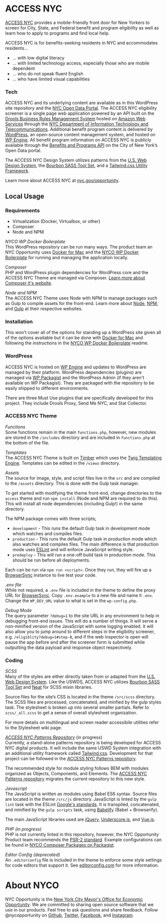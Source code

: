 # ACCESS NYC
[ACCESS NYC](http://nyc.gov/accessnyc) provides a mobile-friendly front door for New Yorkers to screen for City, State, and Federal benefit and program eligibility as well as learn how to apply to programs and find local help.

ACCESS NYC is for benefits-seeking residents in NYC and accommodates residents...

* ... with low digital literacy
* ... with limited technology access, especially those who are mobile dependent
* ... who do not speak fluent English
* ... who have limited visual capabilities

### Tech
ACCESS NYC and its underlying content are available as in this WordPress site repository and the [NYC Open Data Portal](https://data.cityofnewyork.us/Social-Services/Benefits-and-Programs-API/2j8u-wtju). The ACCESS NYC eligibility screener is a single page web application powered by an API built on the [Drools Business Rules Management System](https://www.drools.org/) hosted on [Amazon Web Services](https://aws.amazon.com/) through the [NYC Department of Information Technology and Telecommunications](http://www.nyc.gov/doitt). Additional benefit program content is delivered by [WordPress](https://wordpress.org/), an open-source content management system, and hosted on [WP Engine](https://wpengine.com/). All benefit program information on ACCESS NYC is publicly available through the [Benefits and Programs API](https://data.cityofnewyork.us/Social-Services/Benefits-and-Programs-API/2j8u-wtju) on the City of New York’s Open Data portal.

The ACCESS NYC Design System utilizes patterns from the [U.S. Web Design System](https://designsystem.digital.gov/), the [Bourbon SASS Tool Set](https://www.bourbon.io/), and a [Tailwind.css Utility Framework](https://tailwindcss.com/).

Learn more about ACCESS NYC at [nyc.gov/opportunity](http://www1.nyc.gov/site/opportunity/portfolio/access-nyc.page).

## Local Usage

### Requirements
* Virtualization (Docker, Virtualbox, or other)
* Composer
* Node and NPM

*NYCO WP Docker Boilerplate*  
This WordPress repository can be run many ways. The product team an NYC Opportunity uses [Docker for Mac](https://www.docker.com/docker-mac) and the [NYCO WP Docker Boilerplate](https://github.com/cityofnewyork/nyco-wp-docker-boilerplate) for running and managing the application locally.

*Composer*  
PHP and WordPress plugin dependencies for WordPress core and the ACCESS NYC Theme are managed via Composer. [Learn more about Composer it's website](https://getcomposer.org/).

*Node and NPM*  
The ACCESS NYC Theme uses Node with NPM to manage packages such as Gulp to compile assets for the front-end. Learn more about [Node](https://nodejs.org), [NPM](https://www.npmjs.com/), and [Gulp](https://gulpjs.com/) at their respective websites.

### Installation
This won't cover all of the options for standing up a WordPress site given all of the options available but it can be done with [Docker for Mac](https://www.docker.com/docker-mac) and following the instructions in the [NYCO WP Docker Boilerplate](https://github.com/cityofnewyork/nyco-wp-docker-boilerplate) readme.

### WordPress
ACCESS NYC is hosted on [WP Engine](https://wpengine.com/) and updates to WordPress are managed by their platform. WordPress dependencies (plugins) are managed via [WP Packagist](https://wpackagist.org/) and the WordPress Admin (if they aren't available on WP Packagist). They are packaged with the repository to be easily shipped to different environments.

There are three Must Use plugins that are specifically developed for this project. They include Drools Proxy, Send Me NYC, and Stat Collector.

### ACCESS NYC Theme
*Functions*  
Some functions remain in the main `functions.php`, however, new modules are stored in the `/includes` directory and are included in `functions.php` at the bottom of the file.

*Templates*  
The ACCESS NYC Theme is built on [Timber](https://www.upstatement.com/timber/) which uses the [Twig Templating Engine](https://twig.symfony.com/). Templates can be edited in the `/views` directory.

*Assets*  
The source for image, style, and script files live in the `src` and are compiled to the `/assets` directory. This is done with the Gulp task manager. 

To get started with modifying the theme front-end, change directories to the `access` theme and run `npm install` (Node and NPM are required to do this). This will install all node dependencies (including Gulp!) in the same directory.

The NPM package comes with three scripts;

* `development` - This runs the default Gulp task in development mode which watches and compiles files.
* `production` - This runs the default Gulp task in production mode which also watches and compiles files. The main difference is that production mode uses [ESLint](https://eslint.org/) and will enforce JavaScript writing style.
* `predeploy` - This will run a one-off build task in production mode. This should be run before all deployments.

Each can be run via `npm run <script>`. Once they run, they will fire up a [BrowserSync](https://www.browsersync.io/) instance to live test your code.

*.env file*  
While not required, a `.env` file is included in the theme to define the proxy URL for [BrowserSync](https://www.browsersync.io/). Copy `.env.example` to a new file and name it `.env`. Change the `WP_DEV_URL` value to what is set in the `wp-config.php`.

*Debug Mode*   
The query parameter `?debug=1` to the site URL in any environment to help in debugging front-end issues. This will do a number of things. It will serve a non-minified version of the JavaScript with some logging enabled. It will also allow you to jump around to different steps in the eligibility screener, e.g. `/eligiblity?debug=1#step-8`, and if the web inspector is open will pause the app before and after the screener form is submitted while outputting the data payload and response object respectively.

### Coding

*SCSS*  
Many of the styles are either directly taken from or adapted from the [U.S. Web Design System](https://designsystem.digital.gov/). Like the USWDS, ACCESS NYC utilizes [Bourbon SASS Tool Set](https://www.bourbon.io/) and [Neat](https://neat.bourbon.io/) for SCSS mixin libraries.

Source files for the site’s CSS is located in the theme `/src/scss` directory. The SCSS files are processed, concatenated, and minfied by the gulp styles task. The stylesheet is broken up into several smaller partials. Refer to `scss/_all.scss` to get a sense of overall stylesheet organization.

For more details on multilingual and screen reader accessibile utilities refer to the Stylesheet wiki page.

*[ACCESS NYC Patterns Repository](https://github.com/cityofnewyork/access-nyc-patterns)* (in progress)  
Currently, a stand-alone patterns repository is being developed for ACCESS NYC digital products. It will include the same USWD System integration with an additional utility framework called [Tailwind.css](https://tailwindcss.com/). Development for that project can be followed in the [ACCESS NYC Patterns repository](https://github.com/cityofnewyork/access-nyc-patterns).

The recommended style for module styling follows BEM with modules organized as Objects, Components, and Elements. The [ACCESS NYC Patterns repository](https://github.com/cityofnewyork/access-nyc-patterns) migrates the current repository to this new style.

*Javascript*  
The JavaScript is written as modules using Babel ES6 syntax. Source files are located in the theme `/src/js` directory. JavaScript is linted by the `gulp lint` task with the ESLint [Google's standards](https://google.github.io/styleguide/javascriptguide.xml). It is transpiled, concatenated, and minified by the `gulp scripts` task, using [Babelify](https://github.com/babel/babelify) (Babel + Browserify).

The main JavaScript libraries used are [jQuery](http://jquery.com/), [Underscore.js](http://underscorejs.org/), and [Vue.js](https://vuejs.org/). 

*PHP (in progress)*  
PHP is not currently linted in this repository, however, the NYC Opportunity Product team recommends the [PSR-2 standard](https://www.php-fig.org/psr/psr-2/). Example configurations can be found in [NYCO Composer Packages on Packagist](https://packagist.org/users/nycopportunity/).

*Editor Config (deprecated)*  
An `.editorconfig` file is included in the theme to enforce some style settings for code editors that support it. See [editorconfig.com](http://editorconfig.org/) for more information.

# About NYCO

NYC Opportunity is the [New York City Mayor's Office for Economic Opportunity](http://nyc.gov/opportunity). We are committed to sharing open source software that we use in our products. Feel free to ask questions and share feedback. Follow @nycopportunity on [Github](https://github.com/orgs/CityOfNewYork/teams/nycopportunity), [Twitter](https://twitter.com/nycopportunity), [Facebook](https://www.facebook.com/NYCOpportunity/), and [Instagram](https://www.instagram.com/nycopportunity/).
